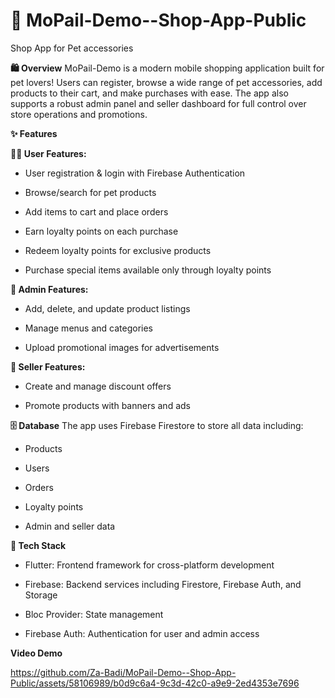 # 🐾 MoPail-Demo--Shop-App-Public
Shop App for Pet accessories

**🛍️ Overview**
MoPail-Demo is a modern mobile shopping application built for pet lovers! Users can register, browse a wide range of pet accessories, add products to their cart, and make purchases with ease. The app also supports a robust admin panel and seller dashboard for full control over store operations and promotions.

**✨ Features**

**🧑‍💻 User Features:**
 * User registration & login with Firebase Authentication

 * Browse/search for pet products

 * Add items to cart and place orders

 * Earn loyalty points on each purchase

 * Redeem loyalty points for exclusive products

 * Purchase special items available only through loyalty points

**👑 Admin Features:**
  * Add, delete, and update product listings

  * Manage menus and categories

  * Upload promotional images for advertisements
    
**🛒 Seller Features:**
  * Create and manage discount offers

  * Promote products with banners and ads

**🗄️ Database**
The app uses Firebase Firestore to store all data including:

  * Products

  * Users

  * Orders

  * Loyalty points

  * Admin and seller data

**🧰 Tech Stack**
  * Flutter: Frontend framework for cross-platform development

  * Firebase: Backend services including Firestore, Firebase Auth, and Storage

  * Bloc Provider: State management

  * Firebase Auth: Authentication for user and admin access


**Video Demo**

https://github.com/Za-Badi/MoPail-Demo--Shop-App-Public/assets/58106989/b0d9c6a4-9c3d-42c0-a9e9-2ed4353e7696



